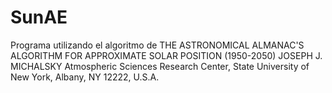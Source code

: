 # SunAE
Programa utilizando el algoritmo de THE ASTRONOMICAL ALMANAC'S ALGORITHM FOR APPROXIMATE SOLAR POSITION (1950-2050)  JOSEPH J. MICHALSKY  Atmospheric Sciences Research Center, State University of New York, Albany, NY 12222, U.S.A.
